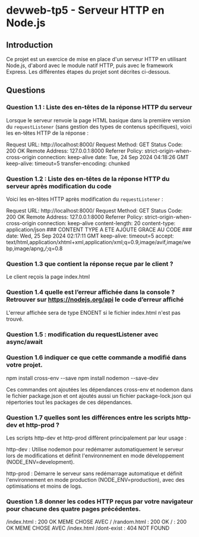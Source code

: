 # devweb-tp5 - Serveur HTTP en Node.js

## Introduction

Ce projet est un exercice de mise en place d'un serveur HTTP en utilisant Node.js, d'abord avec le module natif HTTP, puis avec le framework Express. Les différentes étapes du projet sont décrites ci-dessous.

## Questions

### Question 1.1 : Liste des en-têtes de la réponse HTTP du serveur

Lorsque le serveur renvoie la page HTML basique dans la première version du `requestListener` (sans gestion des types de contenus spécifiques), voici les en-têtes HTTP de la réponse :

Request URL:
http://localhost:8000/
Request Method:
GET
Status Code:
200 OK
Remote Address:
127.0.0.1:8000
Referrer Policy:
strict-origin-when-cross-origin
connection:
keep-alive
date:
Tue, 24 Sep 2024 04:18:26 GMT
keep-alive:
timeout=5
transfer-encoding:
chunked


### Question 1.2 : Liste des en-têtes de la réponse HTTP du serveur après modification du code

Voici les en-têtes HTTP après modification du `requestListener` : 

Request URL:
http://localhost:8000/
Request Method:
GET
Status Code:
200 OK
Remote Address:
127.0.0.1:8000
Referrer Policy:
strict-origin-when-cross-origin
connection:
keep-alive
content-length:
20
content-type:
application/json ### CONTENT TYPE A ETE AJOUTE GRACE AU CODE ###
date:
Wed, 25 Sep 2024 02:17:11 GMT
keep-alive:
timeout=5
accept:
text/html,application/xhtml+xml,application/xml;q=0.9,image/avif,image/webp,image/apng,*/*;q=0.8

### Question 1.3 que contient la réponse reçue par le client ? 

Le client reçois la page index.html 

### Question 1.4 quelle est l’erreur affichée dans la console ? Retrouver sur https://nodejs.org/api le code d’erreur affiché 

L'erreur affichée sera de type ENOENT si le fichier index.html n'est pas trouvé.

### Question 1.5 : modification du requestListener avec async/await

### Question 1.6 indiquer ce que cette commande a modifié dans votre projet.

npm install cross-env --save
npm install nodemon --save-dev

Ces commandes ont ajoutées les dépendances cross-env et nodemon dans le fichier package.json et ont ajoutés aussi un fichier package-lock.json qui répertories tout les packages de ces dépendances.

### Question 1.7 quelles sont les différences entre les scripts http-dev et http-prod ?

Les scripts http-dev et http-prod diffèrent principalement par leur usage :

http-dev : Utilise nodemon pour redémarrer automatiquement le serveur lors de modifications et définit l'environnement en mode développement (NODE_ENV=development).

http-prod : Démarre le serveur sans redémarrage automatique et définit l'environnement en mode production (NODE_ENV=production), avec des optimisations et moins de logs.

### Question 1.8 donner les codes HTTP reçus par votre navigateur pour chacune des quatre pages précédentes.

/index.html : 200 OK MEME CHOSE AVEC /
/random.html : 200 OK
/ : 200 OK MEME CHOSE AVEC /index.html
/dont-exist : 404 NOT FOUND

